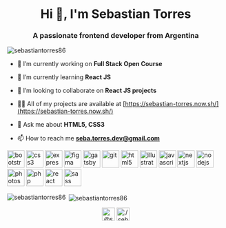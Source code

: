 <h1 align="center">Hi 👋, I'm Sebastian Torres</h1>
<h3 align="center">A passionate frontend developer from Argentina</h3>

<p align="left"> <img src="https://komarev.com/ghpvc/?username=sebastiantorres86" alt="sebastiantorres86" /> </p>

- 🔭 I’m currently working on **Full Stack Open Course**

- 🌱 I’m currently learning **React JS**

- 👯 I’m looking to collaborate on **React JS projects**

- 👨‍💻 All of my projects are available at [https://sebastian-torres.now.sh/](https://sebastian-torres.now.sh/)

- 💬 Ask me about **HTML5, CSS3**

- 📫 How to reach me **seba.torres.dev@gmail.com**

<p align="left"><img src="https://devicons.github.io/devicon/devicon.git/icons/bootstrap/bootstrap-plain.svg" alt="bootstrap" width="40" height="40"/> <img src="https://devicons.github.io/devicon/devicon.git/icons/css3/css3-original-wordmark.svg" alt="css3" width="40" height="40"/> <img src="https://devicons.github.io/devicon/devicon.git/icons/express/express-original-wordmark.svg" alt="express" width="40" height="40"/> <img src="https://www.vectorlogo.zone/logos/figma/figma-icon.svg" alt="figma" width="40" height="40"/> <img src="https://www.vectorlogo.zone/logos/gatsbyjs/gatsbyjs-icon.svg" alt="gatsby" width="40" height="40"/> <img src="https://www.vectorlogo.zone/logos/git-scm/git-scm-icon.svg" alt="git" width="40" height="40"/> <img src="https://devicons.github.io/devicon/devicon.git/icons/html5/html5-original-wordmark.svg" alt="html5" width="40" height="40"/> <img src="https://www.vectorlogo.zone/logos/adobe_illustrator/adobe_illustrator-icon.svg" alt="illustrator" width="40" height="40"/> <img src="https://devicons.github.io/devicon/devicon.git/icons/javascript/javascript-original.svg" alt="javascript" width="40" height="40"/> <img src="https://cdn.worldvectorlogo.com/logos/nextjs-3.svg" alt="nextjs" width="40" height="40"/> <img src="https://devicons.github.io/devicon/devicon.git/icons/nodejs/nodejs-original-wordmark.svg" alt="nodejs" width="40" height="40"/> <img src="https://devicons.github.io/devicon/devicon.git/icons/photoshop/photoshop-plain.svg" alt="photoshop" width="40" height="40"/> <img src="https://devicons.github.io/devicon/devicon.git/icons/php/php-original.svg" alt="php" width="40" height="40"/> <img src="https://devicons.github.io/devicon/devicon.git/icons/react/react-original-wordmark.svg" alt="react" width="40" height="40"/> <img src="https://devicons.github.io/devicon/devicon.git/icons/sass/sass-original.svg" alt="sass" width="40" height="40"/></p><p><img align="left" src="https://github-readme-stats.vercel.app/api/top-langs/?username=sebastiantorres86&layout=compact&hide=html" alt="sebastiantorres86" /></p>

<p>&nbsp;<img align="center" src="https://github-readme-stats.vercel.app/api?username=sebastiantorres86&show_icons=true" alt="sebastiantorres86" /></p>

<p align="center">
<a href="https://twitter.com/@seba_torres_dev" target="blank"><img align="center" src="https://cdn.jsdelivr.net/npm/simple-icons@3.0.1/icons/twitter.svg" alt="@seba_torres_dev" height="30" width="30" /></a>
<a href="https://linkedin.com/in//sebastian-torres-dev/" target="blank"><img align="center" src="https://cdn.jsdelivr.net/npm/simple-icons@3.0.1/icons/linkedin.svg" alt="/sebastian-torres-dev/" height="30" width="30" /></a>
</p>
